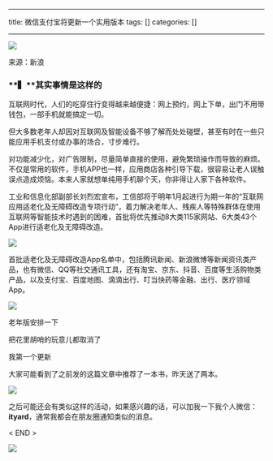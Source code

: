 
--- 
title:  微信支付宝将更新一个实用版本 
tags: []
categories: [] 

---
<img src="https://imgconvert.csdnimg.cn/aHR0cHM6Ly9tbWJpei5xcGljLmNuL21tYml6X3BuZy9QaWNMR2lhT2VnSFZmSW5maWFwaWIzRExjd0w2aGFIOXBaVDN1Sjd5RjlIanlZbEJvdGJ4eHlsNjNpYVhnaWJnaE5uTnNRRXJNQ2dlYnBQTWtsSU1haWE1dlZLdUEvNjQw?x-oss-process=image/format,png">

来源：新浪

### **▍****其实事情是这样的**

互联网时代，人们的吃穿住行变得越来越便捷：网上预约，网上下单，出门不用带钱包，一部手机就能搞定一切。

但大多数老年人却因对互联网及智能设备不够了解而处处碰壁，甚至有时在一些只能应用手机支付或办事的场合，寸步难行。

对功能减少化，对广告限制，尽量简单直接的使用，避免繁琐操作而导致的麻烦。不仅是常用的软件，手机APP也一样，应用商店各种引导下载，很容易让老人误触误点造成烦恼。本来人家就想单纯用手机聊个天，你非得让人家下各种软件。

工业和信息化部副部长刘烈宏宣布，工信部将于明年1月起进行为期一年的“互联网应用适老化及无障碍改造专项行动”，着力解决老年人、残疾人等特殊群体在使用互联网等智能技术时遇到的困难，首批将优先推动8大类115家网站、6大类43个App进行适老化及无障碍改造。

<img src="https://imgconvert.csdnimg.cn/aHR0cHM6Ly9tbWJpei5xcGljLmNuL21tYml6X2pwZy9QaWNMR2lhT2VnSFZldmY0N2NMcTMwOFNxQjlTMjlwV0llQ213V3BSMXU3TjFoemFHaDZzdlZreUhjb1puMm9lZjAxVUxaRk53UHVaWjg2aE5ZTjd5N253LzY0MA?x-oss-process=image/format,png">

首批适老化及无障碍改造App名单中，包括腾讯新闻、新浪微博等新闻资讯类产品，也有微信、QQ等社交通讯工具，还有淘宝、京东、抖音、百度等生活购物类产品，以及支付宝、百度地图、滴滴出行、叮当快药等金融、出行、医疗领域App。

<img src="https://imgconvert.csdnimg.cn/aHR0cHM6Ly9tbWJpei5xcGljLmNuL21tYml6X3BuZy9QaWNMR2lhT2VnSFZlcEdOMnJ2OHFobldRcnNpY3h6NkJFOE02b2ZTYkVjZndPOXQxbGdVYkY5aHhZT2xtam5vaWFBNnBSN2xkMDNuWXFPQkhwMjdSZFBJaWF3LzY0MA?x-oss-process=image/format,png">

老年版安排一下

把花里胡哨的玩意儿都取消了

我第一个更新

大家可能看到了之前发的这篇文章中推荐了一本书，昨天送了两本。

<img src="https://imgconvert.csdnimg.cn/aHR0cHM6Ly9tbWJpei5xcGljLmNuL21tYml6X2pwZy9QdlA2cWpVcHZJcmljamF1ejVHNFFKajJaSzk0SUtYNUh2NkhYUkJ6VFBPeG9HaWFSN2FqUGN5TFhwcEkwMXBUUFVBUHZXbFJjcVVyWFFuS3B6akxmb0lRLzY0MA?x-oss-process=image/format,png">

之后可能还会有类似这样的活动，如果感兴趣的话，可以加我一下我个人微信：**ityard**，通常我都会在朋友圈通知类似的消息。

&lt; END &gt;

<img src="https://imgconvert.csdnimg.cn/aHR0cHM6Ly9tbWJpei5xcGljLmNuL21tYml6X2dpZi9QdlA2cWpVcHZJcFh1ZmlibEhVcndWT0loNFg4WWhwYXBpYU1rQk9sSE16b0ZRQm1Qd3dUWEREOG1Dd3pQWEdydUxRbEVBR1VTT3c4aWNQV0FydnRRaWFMTVEvNjQw?x-oss-process=image/format,png">

